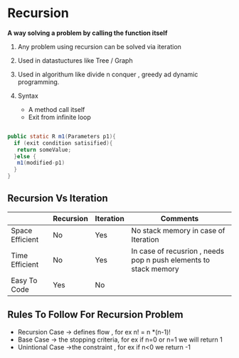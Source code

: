 # Recursion

 **A way solving a problem by calling the function itself**
 
 1. Any problem using recursion can be solved via iteration

 1. Used in datastuctures like Tree / Graph
 1. Used in algorithum like divide n conquer , greedy ad dynamic programming.

 1. Syntax
    - A method call itself
    - Exit from infinite loop
  
  ```java
  
  public static R m1(Parameters p1){
    if (exit condition satisified){
     return someValue;
    }else {
     m1(modified-p1)
    }
  }
  ```
 
 ## Recursion Vs Iteration 
 
|                  | Recursion    | Iteration | Comments
| -----------------| ------------ |-----------|----------
| Space Efficient  | No           |  Yes      | No stack memory in case of Iteration
| Time Efficient   | No           |  Yes      | In case of recusrion , needs pop n push elements to stack memory
| Easy To Code     | Yes          |  No       | 


## Rules To Follow For Recursion Problem
  - Recursion Case -> defines flow , for ex  n! = n *(n-1)!
  - Base Case  -> the stopping criteria, for ex if n=0 or n=1 we will return 1
  - Unintional Case ->the constraint , for ex if n<0 we return -1




